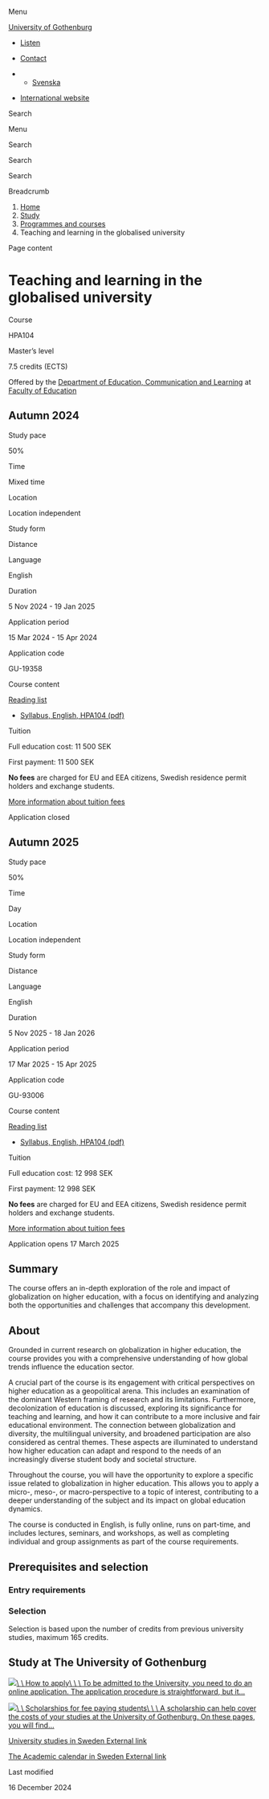 Menu

[University of Gothenburg](/en)

- [Listen](//app-eu.readspeaker.com/cgi-bin/rsent?customerid=9467&lang=en_uk&readclass=region--content&url=https%3A%2F%2Fwww.gu.se%2Fen%2Fstudy-gothenburg%2Fteaching-and-learning-in-the-globalised-university-hpa104 "Listen with ReadSpeaker")

- [Contact](/en/contact)

- - [Svenska](/studera/hitta-utbildning/larande-och-undervisning-i-det-globaliserade-universitetet-hpa104)
- [International website](/en/study-gothenburg/teaching-and-learning-in-the-globalised-university-hpa104)

Search


Menu


Search


Search

Search

Breadcrumb

1. [Home](/en)
2. [Study](/en/study-in-gothenburg)
3. [Programmes and courses](/en/study-in-gothenburg/study-options)
4. Teaching and learning in the globalised university


Page content

# Teaching and learning in the globalised university

Course


HPA104


Master’s level



7.5 credits (ECTS)



Offered by the
[Department of Education, Communication and Learning](https://www.gu.se/en/education-communication-learning)
at
[Faculty of Education](https://www.gu.se/en/learning-leadership-health)

## Autumn 2024

Study pace


50%

Time


Mixed time

Location


Location independent

Study form


Distance

Language


English

Duration


5 Nov 2024
\- 19 Jan 2025

Application period


15 Mar 2024
\- 15 Apr 2024

Application code


GU-19358

Course content


[Reading list](/en/study-gothenburg/teaching-and-learning-in-the-globalised-university-hpa104/reading-list/33502768-8245-11ef-8512-3ed198a942d9)

- [Syllabus, English, HPA104 (pdf)](https://kursplaner.gu.se/pdf/kurs/en/HPA104)


Tuition


Full education cost: 11 500 SEK

First payment: 11 500 SEK

**No fees** are charged for EU and EEA citizens, Swedish residence permit holders and exchange students.

[More information about tuition fees](https://www.gu.se/en/study-in-gothenburg/apply/tuition-fees)

Application closed


## Autumn 2025

Study pace


50%

Time


Day

Location


Location independent

Study form


Distance

Language


English

Duration


5 Nov 2025
\- 18 Jan 2026

Application period


17 Mar 2025
\- 15 Apr 2025

Application code


GU-93006

Course content


[Reading list](/en/study-gothenburg/teaching-and-learning-in-the-globalised-university-hpa104/reading-list/33502768-8245-11ef-8512-3ed198a942d9)

- [Syllabus, English, HPA104 (pdf)](https://kursplaner.gu.se/pdf/kurs/en/HPA104)


Tuition


Full education cost: 12 998 SEK

First payment: 12 998 SEK

**No fees** are charged for EU and EEA citizens, Swedish residence permit holders and exchange students.

[More information about tuition fees](https://www.gu.se/en/study-in-gothenburg/apply/tuition-fees)

Application opens 17 March 2025


## Summary

The course offers an in-depth exploration of the role and impact of globalization on higher education, with a focus on identifying and analyzing both the opportunities and challenges that accompany this development.

## About

Grounded in current research on globalization in higher education, the course provides you with a comprehensive understanding of how global trends influence the education sector.

A crucial part of the course is its engagement with critical perspectives on higher education as a geopolitical arena. This includes an examination of the dominant Western framing of research and its limitations. Furthermore, decolonization of education is discussed, exploring its significance for teaching and learning, and how it can contribute to a more inclusive and fair educational environment. The connection between globalization and diversity, the multilingual university, and broadened participation are also considered as central themes. These aspects are illuminated to understand how higher education can adapt and respond to the needs of an increasingly diverse student body and societal structure.

Throughout the course, you will have the opportunity to explore a specific issue related to globalization in higher education. This allows you to apply a micro-, meso-, or macro-perspective to a topic of interest, contributing to a deeper understanding of the subject and its impact on global education dynamics.

The course is conducted in English, is fully online, runs on part-time, and includes lectures, seminars, and workshops, as well as completing individual and group assignments as part of the course requirements.

## Prerequisites and selection

### Entry requirements

### Selection

Selection is based upon the number of credits from previous university studies, maximum 165 credits.

## Study at The University of Gothenburg

[![](/sites/default/files/dynamic-image/dynamic_image_2188_218/public/2020-03/cytonn-photography-ZJEKICY5EXY-unsplash.jpg?media_id=2553&width=1904&height=208)\\
\\
How to apply\\
\\
\\
To be admitted to the University, you need to do an online application. The application procedure is straightforward, but it…](/en/study-in-gothenburg/apply)

[![](/sites/default/files/dynamic-image/dynamic_image_2188_218/public/2024-01/GU-7.jpg?media_id=95188&width=1904&height=208)\\
\\
Scholarships for fee paying students\\
\\
\\
A scholarship can help cover the costs of your studies at the University of Gothenburg. On these pages, you will find…](/en/study-in-gothenburg/apply/scholarships-for-fee-paying-students)

[University studies in Sweden External link](https://www.gu.se/en/study-in-gothenburg/before-you-arrive/university-studies-in-sweden "External link")

[The Academic calendar in Sweden External link](https://www.gu.se/en/study-in-gothenburg/when-you-are-here/academic-calendar "External link")

Last modified


16 December 2024
